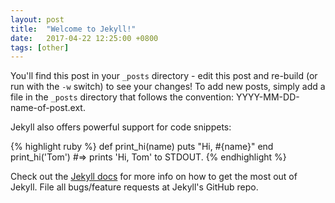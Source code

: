 ```yaml
---
layout: post
title:  "Welcome to Jekyll!"
date:   2017-04-22 12:25:00 +0800
tags: [other]
---
```


You'll find this post in your `_posts` directory - edit this post and re-build (or run with the `-w` switch) to see your changes!
To add new posts, simply add a file in the `_posts` directory that follows the convention: YYYY-MM-DD-name-of-post.ext.

Jekyll also offers powerful support for code snippets:

{% highlight ruby %}
def print_hi(name)
  puts "Hi, #{name}"
end
print_hi('Tom')
#=> prints 'Hi, Tom' to STDOUT.
{% endhighlight %}

Check out the [Jekyll docs](http://jekyll.com.cn/) for more info on how to get the most out of Jekyll. File all bugs/feature requests at Jekyll's GitHub repo.
